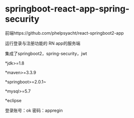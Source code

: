 # springboot-react-app-spring-security

<p>前端https://github.com/phelpsyacht/react-springboot2-app</p>

<p>运行登录与注册功能的 RN app的服务端</p>

<p>集成了springboot2，spring-security，jwt</p>


<p>*jdk>=1.8</p>
<p>*maven>=3.3.9</p>
<p>*springboot>=2.0.1~</p>
<p>*mysql>=5.7</p>
<p>*eclipse</p>

<p>登录账号：ok
密码：appregin</p>


